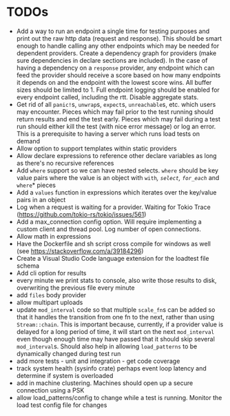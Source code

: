 # TODOs
- Add a way to run an endpoint a single time for testing purposes and print out the raw http data (request and response). This should be smart enough to handle calling any other endpoints which may be needed for dependent providers. Create a dependency graph for providers (make sure dependencies in declare sections are included). In the case of having a dependency on a `response` provider, any endpoint which can feed the provider should receive a score based on how many endpoints it depends on and the endpoint with the lowest score wins. All buffer sizes should be limited to 1. Full endpoint logging should be enabled for every endpoint called, including the rtt. Disable aggregate stats.
- Get rid of all `panic!`s, `unwrap`s, `expect`s, `unreachable`s, etc. which users may encounter. Pieces which may fail prior to the test running should return results and end the test early. Pieces which may fail during a test run should either kill the test (with nice error message) or log an error. This is a prerequisite to having a server which runs load tests on demand
- Allow option to support templates within static providers
- Allow declare expressions to reference other declare variables as long as there's no recursive references
- Add `where` support so we can have nested selects. `where` should be key value pairs where the value is an object with `with`*, `select`, `for_each`* and `where`* pieces
- Add a `values` function in expressions which iterates over the key/value pairs in an object
- Log when a request is waiting for a provider. Waiting for Tokio Trace (https://github.com/tokio-rs/tokio/issues/561)
- Add a max_connection config option. Will require implementing a custom client and thread pool. Log number of open connections.
- Allow math in expressions
- Have the Dockerfile and sh script cross compile for windows as well (see https://stackoverflow.com/a/39184296)
- Create a Visual Studio Code language extension for the loadtest file schema
- Add cli option for results
- every minute we print stats to console, also write those results to disk, overwriting the previous file every minute
- add `files` body provider
- allow multipart uploads
- update `mod_interval` code so that multiple `scale_fn`s can be added so that it handles the transition from one fn to the next, rather than using `Stream::chain`. This is important because, currently, if a provider value is delayed for a long period of time, it will start on the next `mod_interval` even though enough time may have passed that it should skip several `mod_interval`s. Should also help in allowing `load_patterns` to be dynamically changed during test run
- add more tests - unit and integration - get code coverage
- track system health (sysinfo crate) perhaps event loop latency and determine if system is overloaded
- add in machine clustering. Machines should open up a secure connection using a PSK
- allow load_patterns/config to change while a test is running. Monitor the load test config file for changes